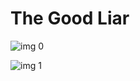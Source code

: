 # The Good Liar

![img 0](https://i.imgur.com/6373Oec.jpg)

![img 1](https://i.imgur.com/8P5VkwE.png)

